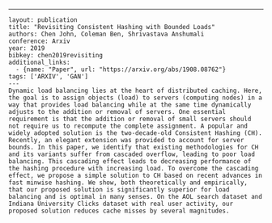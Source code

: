 ---
    layout: publication
    title: "Revisiting Consistent Hashing with Bounded Loads"
    authors: Chen John, Coleman Ben, Shrivastava Anshumali
    conference: Arxiv
    year: 2019
    bibkey: chen2019revisiting
    additional_links:
      - {name: "Paper", url: "https://arxiv.org/abs/1908.08762"}
    tags: ['ARXIV', 'GAN']
    ---
    Dynamic load balancing lies at the heart of distributed caching. Here, the goal is to assign objects (load) to servers (computing nodes) in a way that provides load balancing while at the same time dynamically adjusts to the addition or removal of servers. One essential requirement is that the addition or removal of small servers should not require us to recompute the complete assignment. A popular and widely adopted solution is the two-decade-old Consistent Hashing (CH). Recently, an elegant extension was provided to account for server bounds. In this paper, we identify that existing methodologies for CH and its variants suffer from cascaded overflow, leading to poor load balancing. This cascading effect leads to decreasing performance of the hashing procedure with increasing load. To overcome the cascading effect, we propose a simple solution to CH based on recent advances in fast minwise hashing. We show, both theoretically and empirically, that our proposed solution is significantly superior for load balancing and is optimal in many senses. On the AOL search dataset and Indiana University Clicks dataset with real user activity, our proposed solution reduces cache misses by several magnitudes.